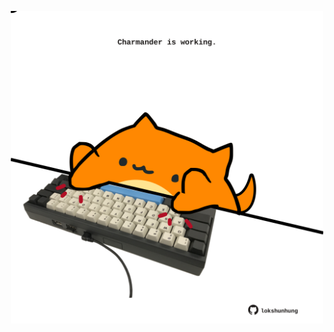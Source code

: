 <!-- built at 11/09/2022, 15:00:48 UTC -->
<p align="center">
  <img width="500" height="500" src="./ReadmeImage.svg">
</p>

